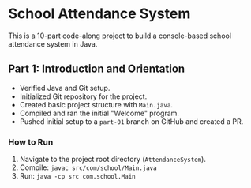 # School Attendance System
This is a 10-part code-along project to build a console-based school attendance system in Java.

## Part 1: Introduction and Orientation
- Verified Java and Git setup.
- Initialized Git repository for the project.
- Created basic project structure with `Main.java`.
- Compiled and ran the initial "Welcome" program.
- Pushed initial setup to a `part-01` branch on GitHub and created a PR.


### How to Run
1. Navigate to the project root directory (`AttendanceSystem`).
2. Compile: `javac src/com/school/Main.java`
3. Run: `java -cp src com.school.Main`